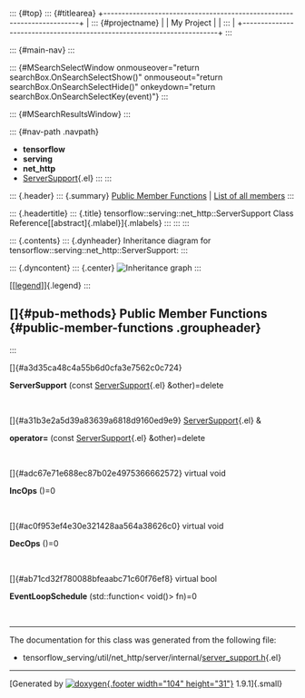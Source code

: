 ::: {#top}
::: {#titlearea}
+-----------------------------------------------------------------------+
| ::: {#projectname}                                                    |
| My Project                                                            |
| :::                                                                   |
+-----------------------------------------------------------------------+
:::

::: {#main-nav}
:::

::: {#MSearchSelectWindow onmouseover="return searchBox.OnSearchSelectShow()" onmouseout="return searchBox.OnSearchSelectHide()" onkeydown="return searchBox.OnSearchSelectKey(event)"}
:::

::: {#MSearchResultsWindow}
:::

::: {#nav-path .navpath}
-   **tensorflow**
-   **serving**
-   **net\_http**
-   [ServerSupport](classtensorflow_1_1serving_1_1net__http_1_1ServerSupport.html){.el}
:::
:::

::: {.header}
::: {.summary}
[Public Member Functions](#pub-methods) \| [List of all
members](classtensorflow_1_1serving_1_1net__http_1_1ServerSupport-members.html)
:::

::: {.headertitle}
::: {.title}
tensorflow::serving::net\_http::ServerSupport Class
Reference[[abstract]{.mlabel}]{.mlabels}
:::
:::
:::

::: {.contents}
::: {.dynheader}
Inheritance diagram for tensorflow::serving::net\_http::ServerSupport:
:::

::: {.dyncontent}
::: {.center}
![Inheritance
graph](classtensorflow_1_1serving_1_1net__http_1_1ServerSupport__inherit__graph.png)
:::

[\[[legend](graph_legend.html)\]]{.legend}
:::

[]{#pub-methods} Public Member Functions {#public-member-functions .groupheader}
----------------------------------------
:::

[]{#a3d35ca48c4a55b6d0cfa3e7562c0c724}  

**ServerSupport** (const
[ServerSupport](classtensorflow_1_1serving_1_1net__http_1_1ServerSupport.html){.el}
&other)=delete

 

[]{#a31b3e2a5d39a83639a6818d9160ed9e9}
[ServerSupport](classtensorflow_1_1serving_1_1net__http_1_1ServerSupport.html){.el}
& 

**operator=** (const
[ServerSupport](classtensorflow_1_1serving_1_1net__http_1_1ServerSupport.html){.el}
&other)=delete

 

[]{#adc67e71e688ec87b02e4975366662572} virtual void 

**IncOps** ()=0

 

[]{#ac0f953ef4e30e321428aa564a38626c0} virtual void 

**DecOps** ()=0

 

[]{#ab71cd32f780088bfeaabc71c60f76ef8} virtual bool 

**EventLoopSchedule** (std::function\< void()\> fn)=0

 

------------------------------------------------------------------------

The documentation for this class was generated from the following file:

-   tensorflow\_serving/util/net\_http/server/internal/[server\_support.h](server__support_8h_source.html){.el}

------------------------------------------------------------------------

[Generated by [![doxygen](doxygen.svg){.footer width="104"
height="31"}](https://www.doxygen.org/index.html) 1.9.1]{.small}
